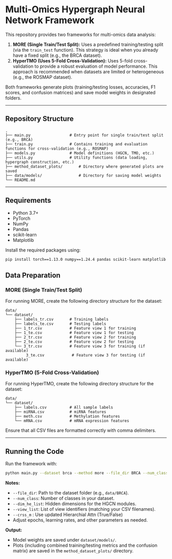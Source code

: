 # Multi-Omics Hypergraph Neural Network Framework

This repository provides two frameworks for multi-omics data analysis:

1. **MORE (Single Train/Test Split):** Uses a predefined training/testing split (via the `train_test` function). This strategy is ideal when you already have a fixed split (e.g., the BRCA dataset).
2. **HyperTMO (Uses 5-Fold Cross-Validation):**
   Uses 5-fold cross-validation to provide a robust evaluation of model performance. This approach is recommended when datasets are limited or heterogeneous (e.g., the ROSMAP dataset).

Both frameworks generate plots (training/testing losses, accuracies, F1 scores, and confusion matrices) and save model weights in designated folders.

---

## Repository Structure

```
.
├── main.py            		# Entry point for single train/test split (e.g., BRCA)
├── train.py           		# Contains training and evaluation functions for cross-validation (e.g., ROSMAP)
├── models.py          		# Model definitions (HGCN, TMO, etc.)
├── utils.py           		# Utility functions (data loading, hypergraph construction, etc.)
├── method_dataset_plots/       # Directory where generated plots are saved
├── data/models/            	# Directory for saving model weights
└── README.md  
```

---

## Requirements

- Python 3.7+
- PyTorch
- NumPy
- Pandas
- scikit-learn
- Matplotlib

Install the required packages using:

```bash
pip install torch==1.13.0 numpy==1.24.4 pandas scikit-learn matplotlib
```

## Data Preparation

### MORE (Single Train/Test Split)

For running MORE, create the following directory structure for the dataset:

```
data/
└── dataset/
    ├── labels_tr.csv       # Training labels
    ├── labels_te.csv       # Testing labels
    ├── 1_tr.csv            # Feature view 1 for training
    ├── 1_te.csv            # Feature view 1 for testing
    ├── 2_tr.csv            # Feature view 2 for training
    ├── 2_te.csv            # Feature view 2 for testing
    └── 3_tr.csv            # Feature view 3 for training (if available)
         3_te.csv            # Feature view 3 for testing (if available)
```

### HyperTMO (5-Fold Cross-Validation)

For running HyperTMO, create the following directory structure for the dataset:

```
data/
└── dataset/
    ├── labels.csv          # All sample labels
    ├── miRNA.csv           # miRNA features
    ├── meth.csv            # Methylation features
    └── mRNA.csv            # mRNA expression features
```

Ensure that all CSV files are formatted correctly with comma delimiters.

---

## Running the Code

Run the framework with:

```bash
python main.py --dataset brca --method more --file_dir BRCA --num_class <number_of_classes> --dim_he_list 400 200 200 --view_list 1 2 3 --num_epoch 20000 --lr_e 0.0005 --lr_c 0.001
```

**Notes:**

- `--file_dir`: Path to the dataset folder (e.g., `data/BRCA`).
- `--num_class`: Number of classes in your dataset.
- `--dim_he_list`: Hidden dimensions for the HGCN modules.
- `--view_list`: List of view identifiers (matching your CSV filenames).
- `--crss_m` : Use updated Hierarchial Attn (True/False)
- Adjust epochs, learning rates, and other parameters as needed.

**Output:**

- Model weights are saved under `dataset/models/`.
- Plots (including combined training/testing metrics and the confusion matrix) are saved in the `method_dataset_plots/` directory.
